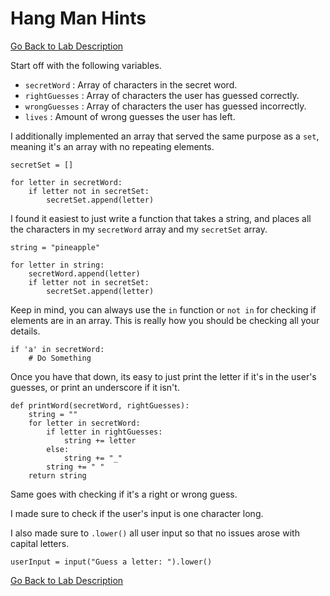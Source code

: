 # Hang Man Hints

[Go Back to Lab Description](./README.md)

Start off with the following variables.

- `secretWord` : Array of characters in the secret word.
- `rightGuesses` : Array of characters the user has guessed correctly.
- `wrongGuesses` : Array of characters the user has guessed incorrectly.
- `lives` : Amount of wrong guesses the user has left.

I additionally implemented an array that served the same purpose as a `set`, meaning it's an array with no repeating elements.

```
secretSet = []

for letter in secretWord:
    if letter not in secretSet:
        secretSet.append(letter)
```

I found it easiest to just write a function that takes a string, and places all the characters in my `secretWord` array and my `secretSet` array.

```
string = "pineapple" 

for letter in string:
    secretWord.append(letter)
    if letter not in secretSet:
        secretSet.append(letter)
```

Keep in mind, you can always use the `in` function or `not in` for checking if elements are in an array. This is really how you should be checking all your details.

```
if 'a' in secretWord:
    # Do Something
```

Once you have that down, its easy to just print the letter if it's in the user's guesses, or print an underscore if it isn't.

```
def printWord(secretWord, rightGuesses):
    string = ""
    for letter in secretWord:
        if letter in rightGuesses:
            string += letter
        else: 
            string += "_"
        string += " "
    return string
```

Same goes with checking if it's a right or wrong guess.

I made sure to check if the user's input is one character long.

I also made sure to `.lower()` all user input so that no issues arose with capital letters.

```
userInput = input("Guess a letter: ").lower()
```

[Go Back to Lab Description](./README.md)